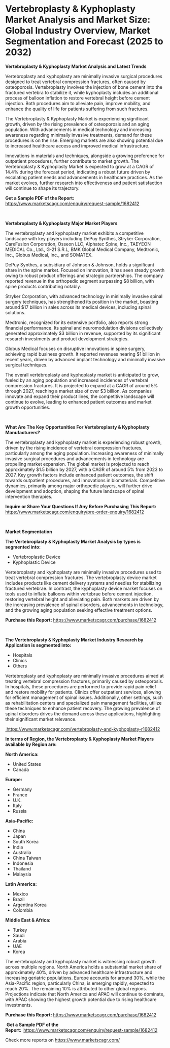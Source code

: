 <p><h1>Vertebroplasty & Kyphoplasty Market Analysis and Market Size: Global Industry Overview, Market Segmentation and Forecast (2025 to 2032)</h1></p><p><strong>Vertebroplasty & Kyphoplasty Market Analysis and Latest Trends</strong></p>
<p><p>Vertebroplasty and kyphoplasty are minimally invasive surgical procedures designed to treat vertebral compression fractures, often caused by osteoporosis. Vertebroplasty involves the injection of bone cement into the fractured vertebra to stabilize it, while kyphoplasty includes an additional process of balloon inflation to restore vertebral height before cement injection. Both procedures aim to alleviate pain, improve mobility, and enhance the quality of life for patients suffering from such fractures.</p><p>The Vertebroplasty & Kyphoplasty Market is experiencing significant growth, driven by the rising prevalence of osteoporosis and an aging population. With advancements in medical technology and increasing awareness regarding minimally invasive treatments, demand for these procedures is on the rise. Emerging markets are also showing potential due to increased healthcare access and improved medical infrastructure. </p><p>Innovations in materials and techniques, alongside a growing preference for outpatient procedures, further contribute to market growth. The Vertebroplasty & Kyphoplasty Market is expected to grow at a CAGR of 14.4% during the forecast period, indicating a robust future driven by escalating patient needs and advancements in healthcare practices. As the market evolves, further research into effectiveness and patient satisfaction will continue to shape its trajectory.</p></p>
<p><strong>Get a Sample PDF of the Report:&nbsp;</strong> <a href="https://www.marketscagr.com/enquiry/request-sample/1682412?utm_campaign=2738&utm_medium=2&utm_source=Github&utm_content=ia&utm_term=03032025&utm_id=vertebroplasty-kyphoplasty">https://www.marketscagr.com/enquiry/request-sample/1682412</a></p>
<p>&nbsp;</p>
<p><strong>Vertebroplasty & Kyphoplasty Major Market Players</strong></p>
<p><p>The vertebroplasty and kyphoplasty market exhibits a competitive landscape with key players including DePuy Synthes, Stryker Corporation, CareFusion Corporation, Osseon LLC, Alphatec Spine, Inc., TAEYEON MEDICAL Co., Ltd., G-21 S.R.L, BMK Global Medical Company, Medtronic, Inc., Globus Medical, Inc., and SOMATEX. </p><p>DePuy Synthes, a subsidiary of Johnson & Johnson, holds a significant share in the spine market. Focused on innovation, it has seen steady growth owing to robust product offerings and strategic partnerships. The company reported revenue in the orthopedic segment surpassing $8 billion, with spine products contributing notably.</p><p>Stryker Corporation, with advanced technology in minimally invasive spinal surgery techniques, has strengthened its position in the market, boasting around $17 billion in sales across its medical devices, including spinal solutions. </p><p>Medtronic, recognized for its extensive portfolio, also reports strong financial performance. Its spinal and neuromodulation divisions collectively generated approximately $3 billion in revenue, supported by its significant research investments and product development strategies.</p><p>Globus Medical focuses on disruptive innovations in spine surgery, achieving rapid business growth. It reported revenues nearing $1 billion in recent years, driven by advanced implant technology and minimally invasive surgical techniques.</p><p>The overall vertebroplasty and kyphoplasty market is anticipated to grow, fueled by an aging population and increased incidences of vertebral compression fractures. It is projected to expand at a CAGR of around 5% through 2027, reaching a market size of over $3 billion. As companies innovate and expand their product lines, the competitive landscape will continue to evolve, leading to enhanced patient outcomes and market growth opportunities.</p></p>
<p>&nbsp;</p>
<p><strong>What Are The Key Opportunities For Vertebroplasty & Kyphoplasty Manufacturers?</strong></p>
<p><p>The vertebroplasty and kyphoplasty market is experiencing robust growth, driven by the rising incidence of vertebral compression fractures, particularly among the aging population. Increasing awareness of minimally invasive surgical procedures and advancements in technology are propelling market expansion. The global market is projected to reach approximately $1.5 billion by 2027, with a CAGR of around 5% from 2023 to 2027. Key growth factors include enhanced patient outcomes, the shift towards outpatient procedures, and innovations in biomaterials. Competitive dynamics, primarily among major orthopedic players, will further drive development and adoption, shaping the future landscape of spinal intervention therapies.</p></p>
<p><strong>Inquire or Share Your Questions If Any Before Purchasing This Report:</strong> <a href="https://www.marketscagr.com/enquiry/pre-order-enquiry/1682412?utm_campaign=2738&utm_medium=2&utm_source=Github&utm_content=ia&utm_term=03032025&utm_id=vertebroplasty-kyphoplasty">https://www.marketscagr.com/enquiry/pre-order-enquiry/1682412</a></p>
<p>&nbsp;</p>
<p><strong>Market Segmentation</strong></p>
<p><strong>The Vertebroplasty & Kyphoplasty Market Analysis by types is segmented into:</strong></p>
<p><ul><li>Vertebroplastic Device</li><li>Kyphoplastic Device</li></ul></p>
<p><p>Vertebroplasty and kyphoplasty are minimally invasive procedures used to treat vertebral compression fractures. The vertebroplasty device market includes products like cement delivery systems and needles for stabilizing fractured vertebrae. In contrast, the kyphoplasty device market focuses on tools used to inflate balloons within vertebrae before cement injection, restoring vertebral height and alleviating pain. Both markets are driven by the increasing prevalence of spinal disorders, advancements in technology, and the growing aging population seeking effective treatment options.</p></p>
<p><strong>Purchase this Report:&nbsp;</strong><a href="https://www.marketscagr.com/purchase/1682412?utm_campaign=2738&utm_medium=2&utm_source=Github&utm_content=ia&utm_term=03032025&utm_id=vertebroplasty-kyphoplasty">https://www.marketscagr.com/purchase/1682412</a></p>
<p>&nbsp;</p>
<p><strong>The Vertebroplasty & Kyphoplasty Market Industry Research by Application is segmented into:</strong></p>
<p><ul><li>Hospitals</li><li>Clinics</li><li>Others</li></ul></p>
<p><p>Vertebroplasty and kyphoplasty are minimally invasive procedures aimed at treating vertebral compression fractures, primarily caused by osteoporosis. In hospitals, these procedures are performed to provide rapid pain relief and restore mobility for patients. Clinics offer outpatient services, allowing for efficient management of spinal issues. Additionally, other settings, such as rehabilitation centers and specialized pain management facilities, utilize these techniques to enhance patient recovery. The growing prevalence of spinal disorders drives the demand across these applications, highlighting their significant market relevance.</p></p>
<p><a href="https://www.marketscagr.com/vertebroplasty-and-kyphoplasty-r1682412?utm_campaign=2738&utm_medium=2&utm_source=Github&utm_content=ia&utm_term=03032025&utm_id=vertebroplasty-kyphoplasty">&nbsp;https://www.marketscagr.com/vertebroplasty-and-kyphoplasty-r1682412</a></p>
<p><strong>In terms of Region, the Vertebroplasty & Kyphoplasty Market Players available by Region are:</strong></p>
<p>
    <p> <strong> North America: </strong>
        <ul>
            <li>United States</li>
            <li>Canada</li>
        </ul>
        </p> 
    <p> <strong> Europe: </strong>
        <ul>
            <li>Germany</li>
            <li>France</li>
            <li>U.K.</li>
            <li>Italy</li>
            <li>Russia</li>
        </ul>
        </p> 
    <p> <strong> Asia-Pacific: </strong>
        <ul>
            <li>China</li>
            <li>Japan</li>
            <li>South Korea</li>
            <li>India</li>
            <li>Australia</li>
            <li>China Taiwan</li>
            <li>Indonesia</li>
            <li>Thailand</li>
            <li>Malaysia</li>
        </ul>
        </p> 
    <p> <strong> Latin America: </strong>
        <ul>
            <li>Mexico</li>
            <li>Brazil</li>
            <li>Argentina Korea</li>
            <li>Colombia</li>
        </ul>
        </p> 
    <p> <strong> Middle East & Africa: </strong>
        <ul>
            <li>Turkey</li>
            <li>Saudi</li>
            <li>Arabia</li>
            <li>UAE</li>
            <li>Korea</li>
        </ul>
    </p>
    </p>
<p><p>The vertebroplasty and kyphoplasty market is witnessing robust growth across multiple regions. North America holds a substantial market share of approximately 40%, driven by advanced healthcare infrastructure and increasing geriatric populations. Europe accounts for around 30%, while the Asia-Pacific region, particularly China, is emerging rapidly, expected to reach 20%. The remaining 10% is attributed to other global regions. Projections indicate that North America and APAC will continue to dominate, with APAC showing the highest growth potential due to rising healthcare investments.</p></p>
<p><strong>Purchase this Report: </strong><a href="https://www.marketscagr.com/purchase/1682412?utm_campaign=2738&utm_medium=2&utm_source=Github&utm_content=ia&utm_term=03032025&utm_id=vertebroplasty-kyphoplasty">https://www.marketscagr.com/purchase/1682412</a></p>
<p>&nbsp;<strong>Get a Sample PDF of the Report:&nbsp;&nbsp;</strong><a href="https://www.marketscagr.com/enquiry/request-sample/1682412?utm_campaign=2738&utm_medium=2&utm_source=Github&utm_content=ia&utm_term=03032025&utm_id=vertebroplasty-kyphoplasty">https://www.marketscagr.com/enquiry/request-sample/1682412</a></p>
<p><strong></strong></p>
<p>Check more reports on <a href="https://www.marketscagr.com/?utm_campaign=2738&utm_medium=2&utm_source=Github&utm_content=ia&utm_term=03032025&utm_id=vertebroplasty-kyphoplasty">https://www.marketscagr.com/</a></p>